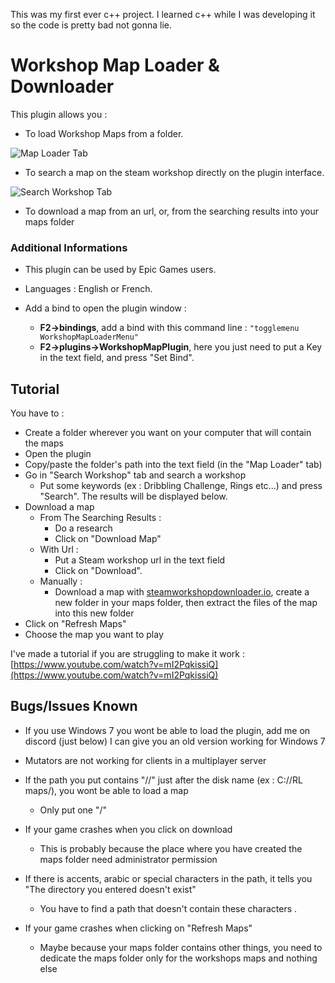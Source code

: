 This was my first ever c++ project. I learned c++ while I was developing it so the code is pretty bad not gonna lie.

# Workshop Map Loader & Downloader

This plugin allows you :

- To load Workshop Maps from a folder. 

 ![Map Loader Tab](https://i.postimg.cc/bYMgjV2C/1ere-Partie.png)


- To search a map on the steam workshop directly on the plugin interface.

 ![Search Workshop Tab](https://i.postimg.cc/VNYBF336/2eme-Partie.png)


- To download a map from an url, or, from the searching results into your maps folder

### Additional Informations

- This plugin can be used by Epic Games users.

- Languages : English or French.

- Add a bind to open the plugin window :
    - **F2->bindings**, add a bind with this command line : `"togglemenu WorkshopMapLoaderMenu"`
    - **F2->plugins->WorkshopMapPlugin**, here you just need to put a Key in the text field, and press "Set Bind".


## Tutorial

You have to :
- Create a folder wherever you want on your computer that will contain the maps
- Open the plugin
- Copy/paste the folder's path into the text field (in the "Map Loader" tab)
- Go in "Search Workshop" tab and search a workshop
    - Put some keywords (ex : Dribbling Challenge, Rings etc...) and press "Search". The results will be displayed below.
- Download a map
    - From The Searching Results :
        - Do a research
        - Click on "Download Map"
    - With Url :
        - Put a Steam workshop url in the text field
        - Click on "Download".
    - Manually :
        - Download a map with [steamworkshopdownloader.io](https://steamworkshopdownloader.io/), create a new folder in your maps folder, then extract the files of the map into this new folder
- Click on "Refresh Maps"
- Choose the map you want to play


I've made a tutorial if you are struggling to make it work : [https://www.youtube.com/watch?v=mI2PqkissiQ](https://www.youtube.com/watch?v=mI2PqkissiQ)


## Bugs/Issues Known

- If you use Windows 7 you wont be able to load the plugin, add me on discord (just below) I can give you an old version working for Windows 7

- Mutators are not working for clients in a multiplayer server

- If the path you put contains "//" just after the disk name (ex : C://RL maps/), you wont be able to load a map
    - Only put one "/"

- If your game crashes when you click on download
    - This is probably because the place where you have created the maps folder need administrator permission

- If there is accents, arabic or special characters in the path, it tells you "The directory you entered doesn't exist"
    - You have to find a path that doesn't contain these characters .

- If your game crashes when clicking on "Refresh Maps"
    - Maybe because your maps folder contains other things, you need to dedicate the maps folder only for the workshops maps and nothing else
